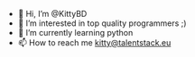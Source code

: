 - 👋 Hi, I’m @KittyBD
- 👀 I’m interested in top quality programmers ;)
- 🎪 I’m currently learning python
- 📫 How to reach me kitty@talentstack.eu

<!---
KittyBD/KittyBD is a ✨ special ✨ repository because its `README.md` (this file) appears on your GitHub profile.
You can click the Preview link to take a look at your changes.
--->
